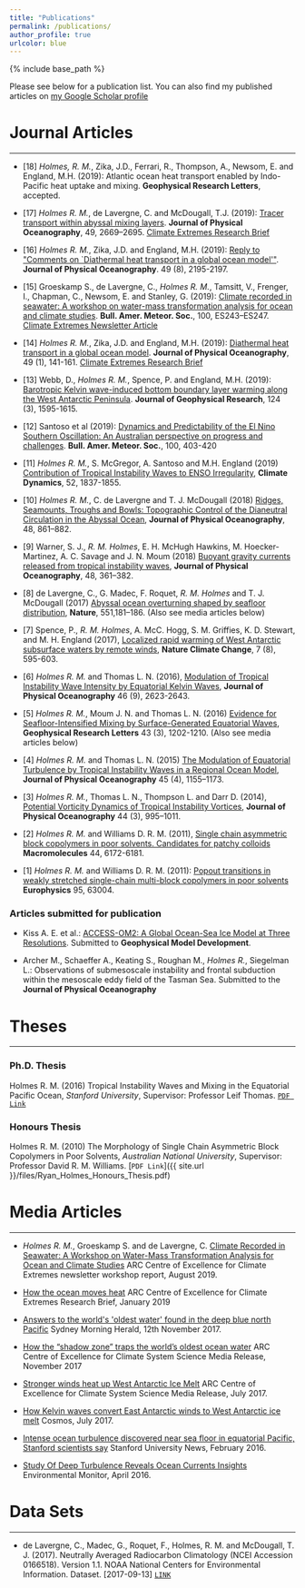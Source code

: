 ```yaml
---
title: "Publications"
permalink: /publications/
author_profile: true
urlcolor: blue
---
```


{% include base_path %}

Please see below for a publication list. You can also find my
published articles on [my Google Scholar
profile](https://scholar.google.com.au/citations?user=6g3s9ygAAAAJ&hl=en)

# Journal Articles
___

* [18] *Holmes, R. M.*, Zika, J.D., Ferrari, R., Thompson, A., Newsom,
  E. and England, M.H. (2019): Atlantic ocean heat transport enabled
  by Indo-Pacific heat uptake and mixing. **Geophysical Research
  Letters**, accepted.

* [17] *Holmes R. M.*, de Lavergne, C. and McDougall, T.J. (2019):
  [Tracer transport within abyssal mixing
  layers](https://doi.org/10.1175/JPO-D-19-0006.1). **Journal of
  Physical Oceanography**, 49, 2669–2695. [Climate Extremes Research
  Brief](https://climateextremes.org.au/research-brief-how-passive-tracers-will-diffuse-on-the-abyssal-ocean-floor/)

* [16] *Holmes R. M.*, Zika, J.D. and England, M.H. (2019): [Reply to
  "Comments on `Diathermal heat transport in a global ocean
  model'"](https://doi.org/10.1175/JPO-D-19-0139.1). **Journal of
  Physical Oceanography**. 49 (8), 2195-2197.

* [15] Groeskamp S., de Lavergne, C., *Holmes R. M.*, Tamsitt, V.,
  Frenger, I., Chapman, C., Newsom, E. and Stanley, G. (2019):
  [Climate recorded in seawater: A workshop on water-mass
  transformation analysis for ocean and climate
  studies](https://doi.org/10.1175/BAMS-D-19-0153.1). **Bull. Amer. Meteor. Soc.**,
  100, ES243–ES247. [Climate Extremes Newsletter
  Article](https://climateextremes.org.au/climate-recorded-in-seawater-a-workshop-on-water-mass-transformation-analysis-for-ocean-and-climate-studies/)

* [14] *Holmes R. M.*, Zika, J.D. and England, M.H. (2019):
  [Diathermal heat transport in a global ocean
  model](https://doi.org/10.1175/JPO-D-18-0098.1). **Journal of
  Physical Oceanography**, 49 (1), 141-161. [Climate Extremes Research
  Brief](https://climateextremes.org.au/how-the-ocean-moves-heat/)

* [13] Webb, D., *Holmes R. M.*, Spence, P. and England, M.H. (2019):
  [Barotropic Kelvin wave-induced bottom boundary layer warming along
  the West Antarctic
  Peninsula](https://doi.org/10.1029/2018JC014227). **Journal of
  Geophysical Research**, 124 (3), 1595-1615.

* [12] Santoso et al (2019): [Dynamics and Predictability of the El
  Nino Southern Oscillation: An Australian perspective on progress and
  challenges](https://doi.org/10.1175/BAMS-D-18-0057.1). **Bull. Amer. Meteor. Soc.**,
  100, 403-420

* [11] *Holmes R. M.*, S. McGregor, A. Santoso and M.H. England (2019)
  [Contribution of Tropical Instability Waves to ENSO
  Irregularity](https://doi.org/10.1007/s00382-018-4217-0), **Climate
  Dynamics**, 52, 1837-1855.
 
* [10] *Holmes R. M.*, C. de Lavergne and T. J. McDougall (2018)
  [Ridges, Seamounts, Troughs and Bowls: Topographic Control of the
  Dianeutral Circulation in the Abyssal
  Ocean](https://doi.org/10.1175/JPO-D-17-0141.1), **Journal of
  Physical Oceanography**, 48, 861–882.
 
* [9] Warner, S. J., *R. M. Holmes*, E. H. McHugh Hawkins,
  M. Hoecker-Martinez, A. C. Savage and J. N. Moum (2018) [Buoyant
  gravity currents released from tropical instability
  waves](https://doi.org/10.1175/JPO-D-17-0144.1), **Journal of
  Physical Oceanography**, 48, 361–382.
 
* [8] de Lavergne, C., G. Madec, F. Roquet, *R. M. Holmes* and
  T. J. McDougall (2017) [Abyssal ocean overturning shaped by seafloor
  distribution](http://dx.doi.org/10.1038/nature24472), **Nature**,
  551,181–186. (Also see media articles below)
 
* [7] Spence, P., *R. M. Holmes*, A. McC. Hogg, S. M. Griffies,
  K. D. Stewart, and M. H. England (2017), [Localized rapid warming of
  West Antarctic subsurface waters by remote
  winds](http://dx.doi.org/10.1038/nclimate3335), **Nature Climate
  Change**, 7 (8), 595-603.
 
* [6] *Holmes R. M.* and Thomas L. N. (2016), [Modulation of Tropical
  Instability Wave Intensity by Equatorial Kelvin
  Waves](http://dx.doi.org/10.1175/JPO-D-16-0064.1), **Journal of
  Physical Oceanography** 46 (9), 2623-2643.
 
* [5] *Holmes R. M.*, Moum J. N. and Thomas L. N. (2016) [Evidence for
  Seafloor-Intensified Mixing by Surface-Generated Equatorial
  Waves](http://dx.doi.org/10.1002/2015GL066472), **Geophysical
  Research Letters** 43 (3), 1202-1210. (Also see media articles
  below)
 
* [4] *Holmes R. M.* and Thomas L. N. (2015) [The Modulation of
  Equatorial Turbulence by Tropical Instability Waves in a Regional
  Ocean Model](http://dx.doi.org/10.1175/JPO-D-14-0209.1), **Journal
  of Physical Oceanography** 45 (4), 1155–1173.
 
* [3] *Holmes R. M.*, Thomas L. N., Thompson L. and Darr D. (2014),
  [Potential Vorticity Dynamics of Tropical Instability
  Vortices](http://dx.doi.org/10.1175/JPO-D-13-0157.1), **Journal of
  Physical Oceanography** 44 (3), 995–1011.
 
* [2] *Holmes R. M.* and Williams D. R. M. (2011), [Single chain
  asymmetric block copolymers in poor solvents. Candidates for patchy
  colloids](http://dx.doi.org/10.1021/ma200085w) **Macromolecules**
  44, 6172-6181.
 
* [1] *Holmes R. M.* and Williams D. R. M. (2011): [Popout transitions
  in weakly stretched single-chain multi-block copolymers in poor
  solvents](https://doi.org/10.1209/0295-5075/95/63004)
  **Europhysics** 95, 63004.

### Articles submitted for publication

* Kiss A. E. et al.: [ACCESS-OM2: A Global Ocean-Sea Ice Model at
  Three Resolutions](https://doi.org/10.5194/gmd-2019-106). Submitted
  to **Geophysical Model Development**.

* Archer M., Schaeffer A., Keating S., Roughan M., *Holmes R.*,
  Siegelman L.: Observations of submesoscale instability and frontal
  subduction within the mesoscale eddy field of the Tasman
  Sea. Submitted to the **Journal of Physical Oceanography**

# Theses
___

### Ph.D. Thesis
Holmes R. M. (2016) Tropical Instability Waves and Mixing in the
Equatorial Pacific Ocean, *Stanford University*, Supervisor: Professor
Leif Thomas. [`PDF Link`](https://purl.stanford.edu/qj214kp4156)

### Honours Thesis
Holmes R. M. (2010) The Morphology of Single Chain Asymmetric Block
Copolymers in Poor Solvents, *Australian National University*,
Supervisor: Professor David R. M. Williams. [`PDF Link`]({{ site.url
}}/files/Ryan_Holmes_Honours_Thesis.pdf)


# Media Articles
___

* *Holmes R. M.*, Groeskamp S. and de Lavergne, C. [Climate Recorded
  in Seawater: A Workshop on Water-Mass Transformation Analysis for
  Ocean and Climate
  Studies](https://climateextremes.org.au/climate-recorded-in-seawater-a-workshop-on-water-mass-transformation-analysis-for-ocean-and-climate-studies/)
  ARC Centre of Excellence for Climate Extremes newsletter workshop
  report, August 2019.

* [How the ocean moves
heat](https://climateextremes.org.au/how-the-ocean-moves-heat/) ARC
Centre of Excellence for Climate Extremes Research Brief, January 2019


* [Answers to the world's 'oldest water' found in the deep blue north
Pacific](http://www.smh.com.au/environment/answers-to-the-worlds-oldest-water-found-in-the-deep-blue-north-pacific-20171110-gzj2er.html)
Sydney Morning Herald, 12th November 2017.

* [How the “shadow zone” traps the world’s oldest ocean
water](https://www.climatescience.org.au/content/1181-how-%E2%80%9Cshadow-zone%E2%80%9D-traps-world%E2%80%99s-oldest-ocean-water)
ARC Centre of Excellence for Climate System Science Media Release,
November 2017

* [Stronger winds heat up West Antarctic Ice
Melt](https://www.climatescience.org.au/content/1165-stronger-winds-heat-west-antarctic-ice-melt)
ARC Centre of Excellence for Climate System Science Media Release,
July 2017.

* [How Kelvin waves convert East Antarctic winds to West Antarctic ice
melt](https://cosmosmagazine.com/climate/how-kelvin-waves-convert-east-antarctic-winds-to-west-antarctic-ice-melt)
Cosmos, July 2017.

* [Intense ocean turbulence discovered near sea floor in equatorial
Pacific, Stanford scientists
say](https://earth.stanford.edu/news/intense-deep-ocean-turbulence-equatorial-pacific-could-help-drive-global-circulation)
Stanford University News, February 2016.

* [Study Of Deep Turbulence Reveals Ocean Currents
   Insights](http://www.fondriest.com/news/study-deep-turbulence-reveals-ocean-currents-insights.htm)
   Environmental Monitor, April 2016.

# Data Sets
___

* de Lavergne, C., Madec, G., Roquet, F., Holmes, R. M. and McDougall,
T. J. (2017). Neutrally Averaged Radiocarbon Climatology (NCEI
Accession 0166518). Version 1.1. NOAA National Centers for
Environmental Information. Dataset. [2017-09-13]
[`LINK`](http://dx.doi.org/10.7289/V5833Q7K)

